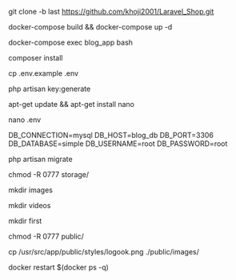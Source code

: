 git clone -b last https://github.com/khoji2001/Laravel_Shop.git

docker-compose build && docker-compose up -d

docker-compose exec blog_app bash

composer install 

cp .env.example .env

php artisan key:generate

apt-get update && apt-get install nano

nano .env

DB_CONNECTION=mysql
DB_HOST=blog_db
DB_PORT=3306
DB_DATABASE=simple
DB_USERNAME=root
DB_PASSWORD=root

php artisan migrate

chmod -R 0777 storage/

mkdir images

mkdir videos

mkdir first

chmod -R 0777 public/

cp /usr/src/app/public/styles/logook.png  ./public/images/

docker restart $(docker ps -q)
